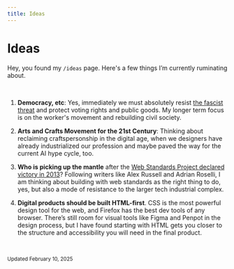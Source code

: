 ```yaml
---
title: Ideas
---
```


# Ideas

Hey, you found my <code>/ideas</code> page. Here's a few things I’m currently ruminating about.

&nbsp;

1. **Democracy, etc**: Yes, immediately we must absolutely resist [the fascist threat](/notes/2024-03-17-fascist-threat.html) and protect voting rights and public goods. My longer term focus is on the worker's movement and rebuilding civil society.

2. **Arts and Crafts Movement for the 21st Century**: Thinking about reclaiming craftspersonship in the digital age, when we designers have already industrialized our profession and maybe paved the way for the current AI hype cycle, too.

3. **Who is picking up the mantle** after the [Web Standards Project declared victory in 2013](https://www.webstandards.org/2013/03/01/our-work-here-is-done/index.html)? Following writers like Alex Russell and Adrian Roselli, I am thinking about building with web standards as the right thing to do, yes, but also a mode of resistance to the larger tech industrial complex.

4. **Digital products should be built HTML-first**. CSS is the most powerful design tool for the web, and Firefox has the best dev tools of any browser. There’s still room for visual tools like Figma and Penpot in the design process, but I have found starting with HTML gets you closer to the structure and accessibility you will need in the final product.

&nbsp;

<small>Updated February 10, 2025</small>
